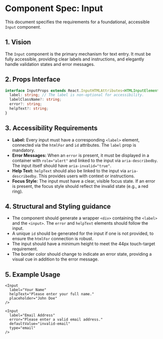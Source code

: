 # Component Spec: Input

This document specifies the requirements for a foundational, accessible `Input` component.

## 1. Vision

The `Input` component is the primary mechanism for text entry. It must be fully accessible, providing clear labels and instructions, and elegantly handle validation states and error messages.

## 2. Props Interface

```typescript
interface InputProps extends React.InputHTMLAttributes<HTMLInputElement> {
  label: string; // The label is non-optional for accessibility.
  labelClassName?: string;
  error?: string;
  helpText?: string;
}
```

## 3. Accessibility Requirements

- **Label:** Every input must have a corresponding `<label>` element, connected via the `htmlFor` and `id` attributes. The `label` prop is mandatory.
- **Error Messages:** When an `error` is present, it must be displayed in a container with `role="alert"` and linked to the input via `aria-describedby`. The input itself should have `aria-invalid="true"`.
- **Help Text:** `helpText` should also be linked to the input via `aria-describedby`. This provides users with context or instructions.
- **Focus Style:** The input must have a clear, visible focus state. If an error is present, the focus style should reflect the invalid state (e.g., a red ring).

## 4. Structural and Styling guidance

- The component should generate a wrapper `<div>` containing the `<label>` and the `<input>`. The `error` and `helpText` elements should follow the input.
- A unique `id` should be generated for the input if one is not provided, to ensure the `htmlFor` connection is robust.
- The input should have a minimum height to meet the 44px touch-target requirement.
- The border color should change to indicate an error state, providing a visual cue in addition to the error message.

## 5. Example Usage

```tsx
<Input
  label="Your Name"
  helpText="Please enter your full name."
  placeholder="John Doe"
/>

<Input
  label="Email Address"
  error="Please enter a valid email address."
  defaultValue="invalid-email"
  type="email"
/>
```
